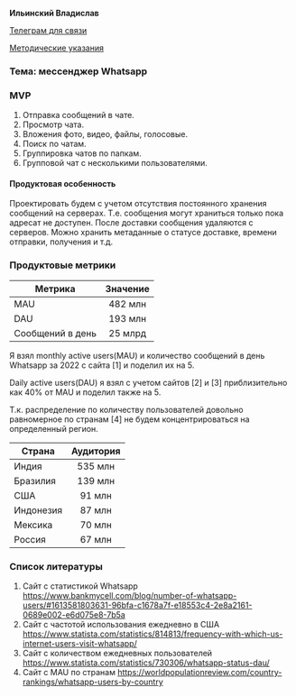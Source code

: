 **Ильинский Владислав**

[Телеграм для связи](https://t.me/Vilin0)

[Методические указания](https://github.com/init/highload/blob/main/homework_architecture.md)

### Тема: мессенджер Whatsapp

### MVP

1. Отправка сообщений в чате.
2. Просмотр чата.
3. Вложения фото, видео, файлы, голосовые.
4. Поиск по чатам.
5. Группировка чатов по папкам.
6. Групповой чат с несколькими пользователями.

#### Продуктовая особенность

Проектировать будем с учетом отсутствия постоянного хранения сообщений на серверах.
Т.е. сообщения могут храниться только пока адресат не доступен. 
После доставки сообщения удаляются с серверов.
Можно хранить метаданные о статусе доставке, времени отправки, получения и т.д.

### Продуктовые метрики

| Метрика          | Значение |
|------------------|:--------:|
| MAU              | 482  млн |
| DAU              | 193 млн  |
| Сообщений в день | 25 млрд  |

Я взял monthly active users(MAU) и количество сообщений в день
Whatsapp за 2022 с сайта [1] и поделил их на 5.

Daily active users(DAU) я взял с учетом сайтов [2] и [3]
приблизительно как 40% от MAU и поделил также на 5.

Т.к. распределение по количеству пользователей довольно равномерное по странам [4] 
не будем концентрироваться на определенный регион.

| Страна    | Аудитория |
|-----------|:---------:|
| Индия     |  535 млн  |
| Бразилия  |  139 млн  |
| США       |  91 млн   |
| Индонезия |  87 млн   |
| Мексика   |  70 млн   |
| Россия    |  67 млн   |


### Список литературы

1. Сайт с статистикой Whatsapp https://www.bankmycell.com/blog/number-of-whatsapp-users/#1613581803631-96bfa-c1678a7f-e18553c4-2e8a2161-0689e002-e6d075e8-7b5a
2. Сайт с частотой использования ежедневно в США https://www.statista.com/statistics/814813/frequency-with-which-us-internet-users-visit-whatsapp/
3. Сайт с количеством ежедневных пользователей https://www.statista.com/statistics/730306/whatsapp-status-dau/
4. Сайт с MAU по странам https://worldpopulationreview.com/country-rankings/whatsapp-users-by-country